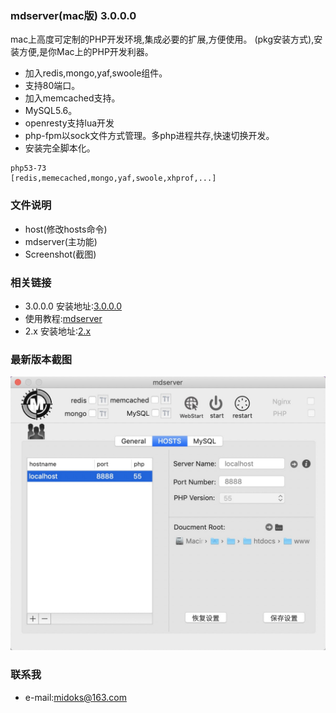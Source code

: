 ### mdserver(mac版) 3.0.0.0
mac上高度可定制的PHP开发环境,集成必要的扩展,方便使用。
(pkg安装方式),安装方便,是你Mac上的PHP开发利器。
- 加入redis,mongo,yaf,swoole组件。
- 支持80端口。
- 加入memcached支持。
- MySQL5.6。
- openresty支持lua开发
- php-fpm以sock文件方式管理。多php进程共存,快速切换开发。
- 安装完全脚本化。

```
php53-73
[redis,memecached,mongo,yaf,swoole,xhprof,...]
```

### 文件说明
- host(修改hosts命令)
- mdserver(主功能)
- Screenshot(截图)

### 相关链接

- 3.0.0.0 安装地址:[3.0.0.0]()
- 使用教程:[mdserver](https://github.com/midoks/mdserver-mac/wiki)
- 2.x 安装地址:[2.x](https://github.com/midoks/mdserver-mac/README_2x.md)


### 最新版本截图
[![Screenshot_3.png](/Screenshot/Screenshot_3.png)](/Screenshot/Screenshot_3.png)

### 联系我
- e-mail:midoks@163.com